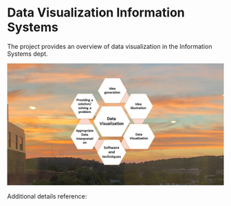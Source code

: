 # Data Visualization Information Systems

The project provides an overview of data visualization in the Information Systems dept.

![image](DataVisualization.jpg)

Additional details reference: 
